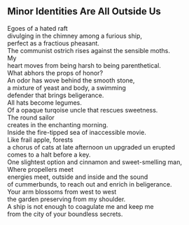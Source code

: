 Minor Identities Are All Outside Us
-----------------------------------
Egoes of a hated raft  
divulging in the chimney among a furious ship,  
perfect as a fractious pheasant.  
The communist ostrich rises against the sensible moths.  
My  
heart moves from being harsh to being parenthetical.  
What abhors the props of honor?  
An odor has wove behind the smooth stone,  
a mixture of yeast and body, a swimming  
defender that brings beligerance.  
All hats become legumes.  
Of a opaque turqoise uncle that rescues sweetness.  
The round sailor  
creates in the enchanting morning.  
Inside the fire-tipped sea of inaccessible movie.  
Like frail apple, forests  
a chorus of cats at late afternoon un upgraded un erupted  
comes to a halt before a key.  
One slightest option and cinnamon and sweet-smelling man,  
Where propellers meet  
energies meet, outside and inside and the sound  
of cummerbunds, to reach out and enrich in beligerance.  
Your arm blossoms from west to west  
the garden preserving from my shoulder.  
A ship is not enough to coagulate me and keep me  
from the city of your boundless secrets.  
